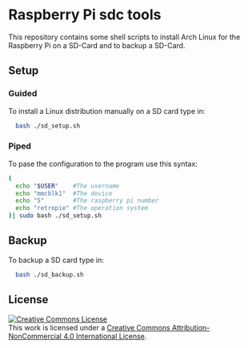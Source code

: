 # Raspberry Pi sdc tools
This repository contains some shell scripts to install Arch Linux for the Raspberry Pi on a SD-Card and to backup a SD-Card.

## Setup
### Guided
To install a Linux distribution manually on a SD card type in:

```bash
  bash ./sd_setup.sh
```
### Piped
To pase the configuration to the program use this syntax:
```bash
(
  echo "$USER"    #The username
  echo "mmcblk1"  #The device
  echo "5"        #The raspberry pi number
  echo "retropie" #The operation system
)| sudo bash ./sd_setup.sh
```
## Backup
To backup a SD card type in:

```bash
  bash ./sd_backup.sh
```

## License

<a rel="license" href="http://creativecommons.org/licenses/by-nc/4.0/"><img alt="Creative Commons License" style="border-width:0" src="https://i.creativecommons.org/l/by-nc/4.0/88x31.png" /></a><br />This work is licensed under a <a rel="license" href="http://creativecommons.org/licenses/by-nc/4.0/">Creative Commons Attribution-NonCommercial 4.0 International License</a>.
